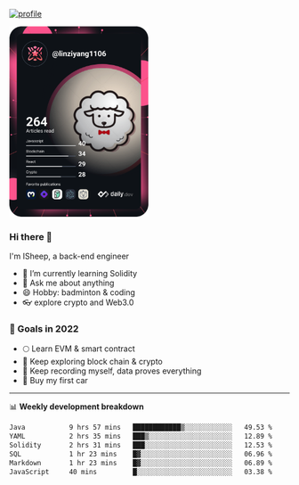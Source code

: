 [![profile](http://img.codelin.xyz/hello-im-isheep.svg)](https://www.calligrapher.ai/)

<a href="https://app.daily.dev/linziyang1106"><img src="/devcard.png" width="250" alt="ISheep's Dev Card"/></a>

### Hi there 🐏

I'm ISheep, a back-end engineer

- 🔭 I’m currently learning Solidity
- 💬 Ask me about anything
- 😄 Hobby: badminton & coding
- 👓 explore crypto and Web3.0

### 🚀 Goals in 2022
+ 🌕 Learn EVM & smart contract
+ 🤔 Keep exploring block chain & crypto
+ 🐏 Keep recording myself, data proves everything
+ 🚗 Buy my first car

-------

📊 **Weekly development breakdown**
<!--START_SECTION:waka-->

```text
Java           9 hrs 57 mins   ████████████▒░░░░░░░░░░░░   49.53 %
YAML           2 hrs 35 mins   ███▒░░░░░░░░░░░░░░░░░░░░░   12.89 %
Solidity       2 hrs 31 mins   ███░░░░░░░░░░░░░░░░░░░░░░   12.53 %
SQL            1 hr 23 mins    █▓░░░░░░░░░░░░░░░░░░░░░░░   06.96 %
Markdown       1 hr 23 mins    █▓░░░░░░░░░░░░░░░░░░░░░░░   06.89 %
JavaScript     40 mins         █░░░░░░░░░░░░░░░░░░░░░░░░   03.38 %
```

<!--END_SECTION:waka-->
